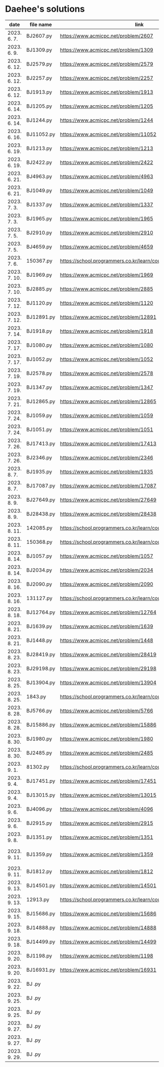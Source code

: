 # Daehee's solutions
|     date     | file name  |                               link                               |                             type                            |               remarks               |
| ------------ | ---------- | ---------------------------------------------------------------- | ----------------------------------------------------------- | ----------------------------------- |
| 2023. 6. 7.  | BJ2607.py  | https://www.acmicpc.net/problem/2607                             | string                                                      |                                     |
| 2023. 6. 9.  | BJ1309.py  | https://www.acmicpc.net/problem/1309                             | dynamic programming                                         |                                     |
| 2023. 6. 12. | BJ2579.py  | https://www.acmicpc.net/problem/2579                             | dynamic programming                                         |                                     |
| 2023. 6. 12. | BJ2257.py  | https://www.acmicpc.net/problem/2257                             | stack, string                                               |                                     |
| 2023. 6. 12. | BJ1913.py  | https://www.acmicpc.net/problem/1913                             |                                                             |                                     |
| 2023. 6. 14. | BJ1205.py  | https://www.acmicpc.net/problem/1205                             |                                                             |                                     |
| 2023. 6. 14. | BJ1244.py  | https://www.acmicpc.net/problem/1244                             | simulation                                                  |                                     |
| 2023. 6. 16. | BJ11052.py | https://www.acmicpc.net/problem/11052                            | dynamic programming                                         |                                     |
| 2023. 6. 19. | BJ1213.py  | https://www.acmicpc.net/problem/1213                             | string, greedy                                              |                                     |
| 2023. 6. 19. | BJ2422.py  | https://www.acmicpc.net/problem/2422                             | bruteforcing                                                |                                     |
| 2023. 6. 21. | BJ4963.py  | https://www.acmicpc.net/problem/4963                             | graph theory/traversal, BFS/DFS                             |                                     |
| 2023. 6. 21. | BJ1049.py  | https://www.acmicpc.net/problem/1049                             | mathematics(?), greedy                                      | not solved                          |
| 2023. 7. 3.  | BJ1337.py  | https://www.acmicpc.net/problem/1337                             | sorting, 2-pointer                                          |                                     |
| 2023. 7. 3.  | BJ1965.py  | https://www.acmicpc.net/problem/1965                             | dynamic programming                                         |                                     |
| 2023. 7. 5.  | BJ2910.py  | https://www.acmicpc.net/problem/2910                             | set/map by hashing, sorting                                 |                                     |
| 2023. 7. 5.  | BJ4659.py  | https://www.acmicpc.net/problem/4659                             | string                                                      |                                     |
| 2023. 7. 6.  | 150367.py  | https://school.programmers.co.kr/learn/courses/30/lessons/150367 | binary tree                                                 | not solved                          |
| 2023. 7. 10. | BJ1969.py  | https://www.acmicpc.net/problem/1969                             | string, greedy, bruteforcing                                |                                     |
| 2023. 7. 10. | BJ2885.py  | https://www.acmicpc.net/problem/2885                             | mathematics(number theory), greedy                          |                                     |
| 2023. 7. 12. | BJ1120.py  | https://www.acmicpc.net/problem/1120                             | string, bruteforcing                                        |                                     |
| 2023. 7. 12. | BJ12891.py | https://www.acmicpc.net/problem/12891                            | string, sliding window                                      |                                     |
| 2023. 7. 14. | BJ1918.py  | https://www.acmicpc.net/problem/1918                             | stack                                                       | not solved                          |
| 2023. 7. 17. | BJ1080.py  | https://www.acmicpc.net/problem/1080                             | greedy                                                      |                                     |
| 2023. 7. 17. | BJ1052.py  | https://www.acmicpc.net/problem/1052                             | mathematics(?), greedy, bitmasking                          |                                     |
| 2023. 7. 19. | BJ2578.py  | https://www.acmicpc.net/problem/2578                             | simulation                                                  |                                     |
| 2023. 7. 19. | BJ1347.py  | https://www.acmicpc.net/problem/1347                             | simulation                                                  |                                     |
| 2023. 7. 21. | BJ12865.py | https://www.acmicpc.net/problem/12865                            | dynamic programming, knapsack                               |                                     |
| 2023. 7. 24. | BJ1059.py  | https://www.acmicpc.net/problem/1059                             | mathematics(?), bruteforcing, sorting                       |                                     |
| 2023. 7. 24. | BJ1051.py  | https://www.acmicpc.net/problem/1051                             | bruteforcing                                                |                                     |
| 2023. 7. 26. | BJ17413.py | https://www.acmicpc.net/problem/17413                            | stack, string                                               |                                     |
| 2023. 7. 26. | BJ2346.py  | https://www.acmicpc.net/problem/2346                             | deque                                                       |                                     |
| 2023. 8. 7.  | BJ1935.py  | https://www.acmicpc.net/problem/1935                             | stack                                                       |                                     |
| 2023. 8. 7.  | BJ17087.py | https://www.acmicpc.net/problem/17087                            | mathematics(number theory), euclidean                       |                                     |
| 2023. 8. 9.  | BJ27649.py | https://www.acmicpc.net/problem/27649                            | string, parsing                                             |                                     |
| 2023. 8. 9.  | BJ28438.py | https://www.acmicpc.net/problem/28438                            | mathematics(?), ad-hoc                                      |                                     |
| 2023. 8. 11. | 142085.py  | https://school.programmers.co.kr/learn/courses/30/lessons/142085 | heap                                                        |                                     |
| 2023. 8. 11. | 150368.py  | https://school.programmers.co.kr/learn/courses/30/lessons/150368 | bruteforcing                                                |                                     |
| 2023. 8. 14. | BJ1057.py  | https://www.acmicpc.net/problem/1057                             | mathematics(?), bruteforcing                                |                                     |
| 2023. 8. 14. | BJ2034.py  | https://www.acmicpc.net/problem/2034                             | mathematics(number theory), euclidean                       |                                     |
| 2023. 8. 16. | BJ2090.py  | https://www.acmicpc.net/problem/2090                             |                                                             |                                     |
| 2023. 8. 16. | 131127.py  | https://school.programmers.co.kr/learn/courses/30/lessons/131127 | sliding window                                              |                                     |
| 2023. 8. 18. | BJ12764.py | https://www.acmicpc.net/problem/12764                            | simulation, priority queue                                  | not solved                          |
| 2023. 8. 21. | BJ1639.py  | https://www.acmicpc.net/problem/1639                             | bruteforcing                                                |                                     |
| 2023. 8. 21. | BJ1448.py  | https://www.acmicpc.net/problem/1448                             | mathematics(?), greedy, sorting                             |                                     |
| 2023. 8. 23. | BJ28419.py | https://www.acmicpc.net/problem/28419                            | mathematics(?), ad-hoc                                      |                                     |
| 2023. 8. 23. | BJ29198.py | https://www.acmicpc.net/problem/29198                            | string, greedy, sorting                                     |                                     |
| 2023. 8. 25. | BJ13904.py | https://www.acmicpc.net/problem/13904                            | greedy, sorting, priority queue                             | not solved                          |
| 2023. 8. 25. | 1843.py    | https://school.programmers.co.kr/learn/courses/30/lessons/1843   |                                                             | not solved                          |
| 2023. 8. 28. | BJ5766.py  | https://www.acmicpc.net/problem/5766                             |                                                             |                                     |
| 2023. 8. 28. | BJ15886.py | https://www.acmicpc.net/problem/15886                            | graph theory, string                                        |                                     |
| 2023. 8. 30. | BJ1980.py  | https://www.acmicpc.net/problem/1980                             | mathematics(?), bruteforcing                                |                                     |
| 2023. 8. 30. | BJ2485.py  | https://www.acmicpc.net/problem/2485                             | mathematics(number theory), euclidean                       |                                     |
| 2023. 9. 1.  | 81302.py   | https://school.programmers.co.kr/learn/courses/30/lessons/81302  |                                                             |                                     |
| 2023. 9. 4.  | BJ17451.py | https://www.acmicpc.net/problem/17451                            | mathematics(?), greedy                                      |                                     |
| 2023. 9. 4.  | BJ13015.py | https://www.acmicpc.net/problem/13015                            |                                                             |                                     |
| 2023. 9. 6.  | BJ4096.py  | https://www.acmicpc.net/problem/4096                             | string, bruteforcing                                        |                                     |
| 2023. 9. 6.  | BJ2915.py  | https://www.acmicpc.net/problem/2915                             | case work                                                   |                                     |
| 2023. 9. 8.  | BJ1351.py  | https://www.acmicpc.net/problem/1351                             | dynamic programming, set/map by hashing                     |                                     |
| 2023. 9. 11. | BJ1359.py  | https://www.acmicpc.net/problem/1359                             | mathematics(Combinatorics, Probability Theory), bruteforcing|                                     |
| 2023. 9. 11. | BJ1812.py  | https://www.acmicpc.net/problem/1812                             | mathematics(?), bruteforcing                                |                                     |
| 2023. 9. 13. | BJ14501.py | https://www.acmicpc.net/problem/14501                            | dynamic programming, bruteforcing                           |                                     |
| 2023. 9. 13. | 12913.py   | https://school.programmers.co.kr/learn/courses/30/lessons/12913  |                                                             |                                     |
| 2023. 9. 15. | BJ15686.py | https://www.acmicpc.net/problem/15686                            | bruteforcing, backtracking                                  |                                     |
| 2023. 9. 18. | BJ14888.py | https://www.acmicpc.net/problem/14888                            | bruteforcing, backtracking                                  |                                     |
| 2023. 9. 18. | BJ14499.py | https://www.acmicpc.net/problem/14499                            | simulation                                                  | not solved                          |
| 2023. 9. 20. | BJ1198.py  | https://www.acmicpc.net/problem/1198                             | bruteforcing, geometry                                      |                                     |
| 2023. 9. 20. | BJ16931.py | https://www.acmicpc.net/problem/16931                            | geometry(3d)                                                | not solved                          |
| 2023. 9. 22. | BJ    .py  |                                                                  |                                                             |                                     |
| 2023. 9. 25. | BJ    .py  |                                                                  |                                                             |                                     |
| 2023. 9. 25. | BJ    .py  |                                                                  |                                                             |                                     |
| 2023. 9. 27. | BJ    .py  |                                                                  |                                                             |                                     |
| 2023. 9. 27. | BJ    .py  |                                                                  |                                                             |                                     |
| 2023. 9. 29. | BJ    .py  |                                                                  |                                                             |                                     |